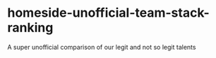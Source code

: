 # homeside-unofficial-team-stack-ranking
A super unofficial comparison of our legit and not so legit talents
